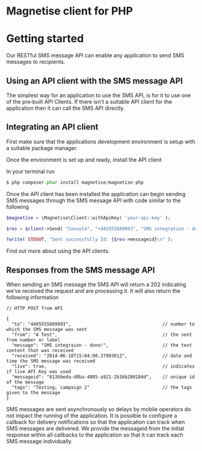 Magnetise client for PHP
===========================

Getting started
===============

Our RESTful SMS message API can enable any application to send SMS messages to
recipients.

Using an API client with the SMS message API
--------------------------------------------

The simplest way for an application to use the SMS API, is for it to use one of
the pre‑built API Clients. If there isn't a suitable API client for the
application then it can call the SMS API directly.

Integrating an API client
-------------------------
First make sure that the applications development environment is setup with a
suitable package manager.

Once the environment is set up and ready, install the API client

In your terminal run

```php
$ php composer.phar install magnetise/magnetise-php
```

Once the API client has been installed the application can begin sending SMS messages through the SMS message API with code similar to the following

```php
$magnetise = \Magnetise\Client::withApiKey( 'your-api-key' );

$res = $client->Send( "Console", "+445555889993", "SMS integration - done", "Testing, campaign 2" );

fwrite( STDOUT, "Sent successfully Id: {$res->messageid}\n" );
```

Find out more about using the API clients.

Responses from the SMS message API
----------------------------------

When sending an SMS message the SMS API will return a 202 indicating we’ve
received the request and are processing it. It will also return the following
information

```
// HTTP POST from API

{
  "to": "4405555889993",                                  // number to which the SMS message was sent
  "from": "A Test",                                       // the sent from number or label
  "message": "SMS integraion - done!",                    // the text content that was received
  "received": "2014-06-18T15:04:00.3799301Z",             // date and time the SMS message was received
  "live": true,                                           // indicates if live API Key was used
  "messageid": "813bbeda-d8ba-4085-a921-2b16b280284d",    // unique id of the message
  "tags": "Testing, campaign 2"                           // the tags given to the message
}
```

SMS messages are sent asynchronously so delays by mobile operators do not impact
the running of the application. It is possible to configure a callback for
delivery notifications so that the application can track when SMS messages
are delivered. We provide the messageid from the initial response within all
callbacks to the application so that it can track each SMS message individually.
